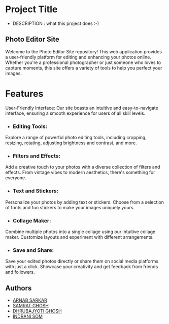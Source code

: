 
# Project Title
-  DESCRIPTION : what this project does :-)

## Photo Editor Site
Welcome to the Photo Editor Site repository! This web application provides a user-friendly platform for editing and enhancing your photos online. Whether you're a professional photographer or just someone who loves to capture moments, this site offers a variety of tools to help you perfect your images.

# Features
User-Friendly Interface: Our site boasts an intuitive and easy-to-navigate interface, ensuring a smooth experience for users of all skill levels.

- ### Editing Tools:
 Explore a range of powerful photo editing tools, including cropping, resizing, rotating, adjusting brightness and contrast, and more.

- ### Filters and Effects:
 Add a creative touch to your photos with a diverse collection of filters and effects. From vintage vibes to modern aesthetics, there's something for everyone.

- ### Text and Stickers:
 Personalize your photos by adding text or stickers. Choose from a selection of fonts and fun stickers to make your images uniquely yours.

- ### Collage Maker: 
Combine multiple photos into a single collage using our intuitive collage maker. Customize layouts and experiment with different arrangements.

- ### Save and Share:
 Save your edited photos directly or share them on social media platforms with just a click. Showcase your creativity and get feedback from friends and followers.




## Authors

- [ARNAB SARKAR](https://github.com/arnab236)
- [SAMRAT GHOSH](https://github.com/Samratghosh2004)
- [DHRUBAJYOTI GHOSH](https://github.com/Dhruba274)
- [INDRANI SOM](https://github.com/IndraniSom)



